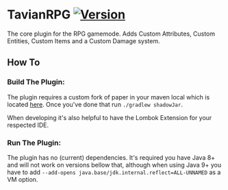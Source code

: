 # TavianRPG [![Version](https://img.shields.io/badge/Version-1.0.0-brightgreen)]()
The core plugin for the RPG gamemode. Adds Custom Attributes, Custom Entities, Custom Items and a Custom Damage system.

## How To
### Build The Plugin:
The plugin requires a custom fork of paper in your maven local which is located [here](https://github.com/AtomIsHere/Paper.git). Once you've done that run `./gradlew shadowJar`.

When developing it's also helpful to have the Lombok Extension for your respected IDE.
### Run The Plugin:
The plugin has no (current) dependencies. It's required you have Java 8+ and will not work on versions bellow that, although when using Java 9+ you have to add `--add-opens java.base/jdk.internal.reflect=ALL-UNNAMED` as a VM option.